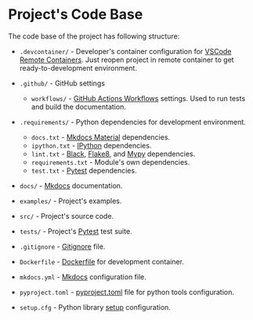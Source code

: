 # Project's Code Base

The code base of the project has following structure:

* `.devcontainer/` - Developer's container configuration for 
  [VSCode Remote Containers][Remote Containers]. Just reopen
  project in remote container to get ready-to-development
  environment.
* `.github/` - GitHub settings

    * `workflows/` - [GitHub Actions Workflows][GitHub Workflows] settings.
      Used to run tests and build the documentation.

* `.requirements/` - Python dependencies for development environment.

    * `docs.txt` - [Mkdocs Material][Mkdocs Material] dependencies.
    * `ipython.txt` - [IPython] dependencies.
    * `lint.txt` - [Black][Black], [Flake8][Flake8], and [Mypy][Mypy] dependencies.
    * `requirements.txt` - Module's own dependencies.
    * `test.txt` - [Pytest][Pytest] dependencies.

* `docs/` - [Mkdocs][Mkdocs] documentation.
* `examples/` - Project's examples.
* `src/` - Project's source code.
* `tests/` - Project's [Pytest][Pytest] test suite.
* `.gitignore` - [Gitignore][Gitignore] file.
* `Dockerfile` - [Dockerfile][Dockerfile] for development container.
* `mkdocs.yml` - [Mkdocs][Mkdocs] configuration file.
* `pyproject.toml` - [pyproject.toml][Pyproject] file for python tools configuration.
* `setup.cfg` - Python library [setup][Setup] configuration.

[Remote Containers]: https://marketplace.visualstudio.com/items?itemName=ms-vscode-remote.remote-containers
[GitHub Workflows]: https://docs.github.com/en/actions/using-workflows
[Mkdocs]: https://www.mkdocs.org
[Mkdocs Material]: https://squidfunk.github.io/mkdocs-material/
[IPython]: https://ipython.readthedocs.io/en/stable/
[Black]: https://black.readthedocs.io/en/stable
[Flake8]: https://flake8.pycqa.org/en/latest/
[Mypy]: https://mypy.readthedocs.io/en/stable/
[Pytest]: https://docs.pytest.org/
[Dockerfile]: https://docs.docker.com/engine/reference/builder/
[Gitignore]: https://git-scm.com/docs/gitignore
[Pyproject]: https://pip.pypa.io/en/stable/reference/build-system/pyproject-toml/
[Setup]: https://docs.python.org/3/distutils/configfile.html